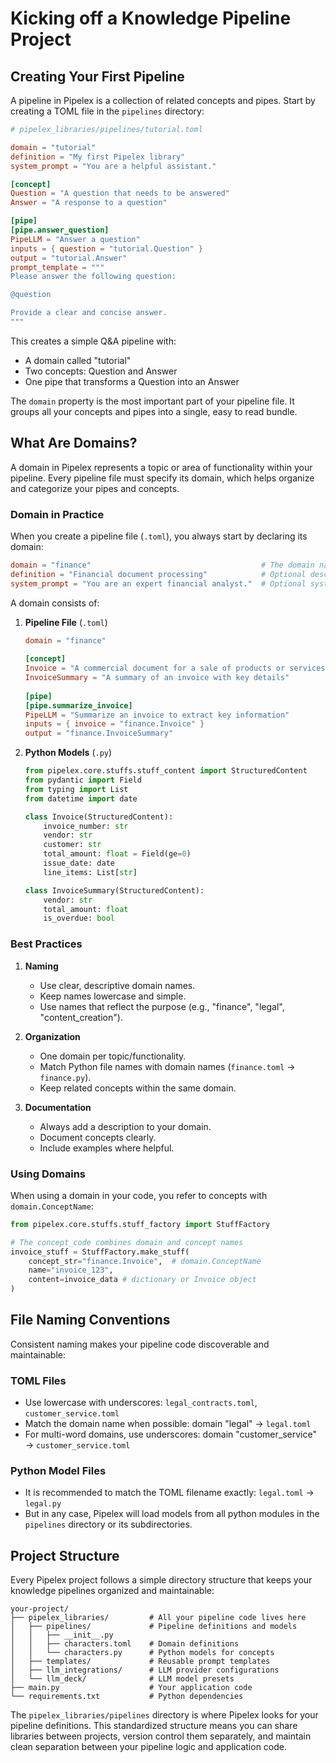 # Kicking off a Knowledge Pipeline Project

## Creating Your First Pipeline

A pipeline in Pipelex is a collection of related concepts and pipes. Start by creating a TOML file in the `pipelines` directory:

```toml
# pipelex_libraries/pipelines/tutorial.toml

domain = "tutorial"
definition = "My first Pipelex library"
system_prompt = "You are a helpful assistant."

[concept]
Question = "A question that needs to be answered"
Answer = "A response to a question"

[pipe]
[pipe.answer_question]
PipeLLM = "Answer a question"
inputs = { question = "tutorial.Question" }
output = "tutorial.Answer"
prompt_template = """
Please answer the following question:

@question

Provide a clear and concise answer.
"""
```

This creates a simple Q&A pipeline with:
- A domain called "tutorial"
- Two concepts: Question and Answer
- One pipe that transforms a Question into an Answer

The `domain` property is the most important part of your pipeline file. It groups all your concepts and pipes into a single, easy to read bundle.

## What Are Domains?

A domain in Pipelex represents a topic or area of functionality within your pipeline. Every pipeline file must specify its domain, which helps organize and categorize your pipes and concepts.

### Domain in Practice

When you create a pipeline file (`.toml`), you always start by declaring its domain:

```toml
domain = "finance"                                      # The domain name for this file
definition = "Financial document processing"            # Optional description
system_prompt = "You are an expert financial analyst."  # Optional system prompt for all PipeLLM in this domain
```

A domain consists of:

1.  **Pipeline File** (`.toml`)
    ```toml
    domain = "finance"
   
    [concept]
    Invoice = "A commercial document for a sale of products or services"
    InvoiceSummary = "A summary of an invoice with key details"
   
    [pipe]
    [pipe.summarize_invoice]
    PipeLLM = "Summarize an invoice to extract key information"
    inputs = { invoice = "finance.Invoice" }
    output = "finance.InvoiceSummary"
    ```

2.  **Python Models** (`.py`)
    ```python
    from pipelex.core.stuffs.stuff_content import StructuredContent
    from pydantic import Field
    from typing import List
    from datetime import date

    class Invoice(StructuredContent):
        invoice_number: str
        vendor: str
        customer: str
        total_amount: float = Field(ge=0)
        issue_date: date
        line_items: List[str]

    class InvoiceSummary(StructuredContent):
        vendor: str
        total_amount: float
        is_overdue: bool
    ```

### Best Practices

1.  **Naming**
    - Use clear, descriptive domain names.
    - Keep names lowercase and simple.
    - Use names that reflect the purpose (e.g., "finance", "legal", "content_creation").

2.  **Organization**
    - One domain per topic/functionality.
    - Match Python file names with domain names (`finance.toml` -> `finance.py`).
    - Keep related concepts within the same domain.

3.  **Documentation**
    - Always add a description to your domain.
    - Document concepts clearly.
    - Include examples where helpful.

### Using Domains

When using a domain in your code, you refer to concepts with `domain.ConceptName`:

```python
from pipelex.core.stuffs.stuff_factory import StuffFactory

# The concept_code combines domain and concept names
invoice_stuff = StuffFactory.make_stuff(
    concept_str="finance.Invoice",  # domain.ConceptName
    name="invoice_123",
    content=invoice_data # dictionary or Invoice object
)
```

## File Naming Conventions

Consistent naming makes your pipeline code discoverable and maintainable:

### TOML Files
- Use lowercase with underscores: `legal_contracts.toml`, `customer_service.toml`
- Match the domain name when possible: domain "legal" → `legal.toml`
- For multi-word domains, use underscores: domain "customer_service" → `customer_service.toml`

### Python Model Files
- It is recommended to match the TOML filename exactly: `legal.toml` → `legal.py`
- But in any case, Pipelex will load models from all python modules in the `pipelines` directory or its subdirectories.

## Project Structure

Every Pipelex project follows a simple directory structure that keeps your knowledge pipelines organized and maintainable:

```
your-project/
├── pipelex_libraries/         # All your pipeline code lives here
│   ├── pipelines/             # Pipeline definitions and models
│   │   ├── __init__.py
│   │   ├── characters.toml    # Domain definitions
│   │   └── characters.py      # Python models for concepts
│   ├── templates/             # Reusable prompt templates
│   ├── llm_integrations/      # LLM provider configurations
│   └── llm_deck/              # LLM model presets
├── main.py                    # Your application code
└── requirements.txt           # Python dependencies
```

The `pipelex_libraries/pipelines` directory is where Pipelex looks for your pipeline definitions. This standardized structure means you can share libraries between projects, version control them separately, and maintain clean separation between your pipeline logic and application code.
